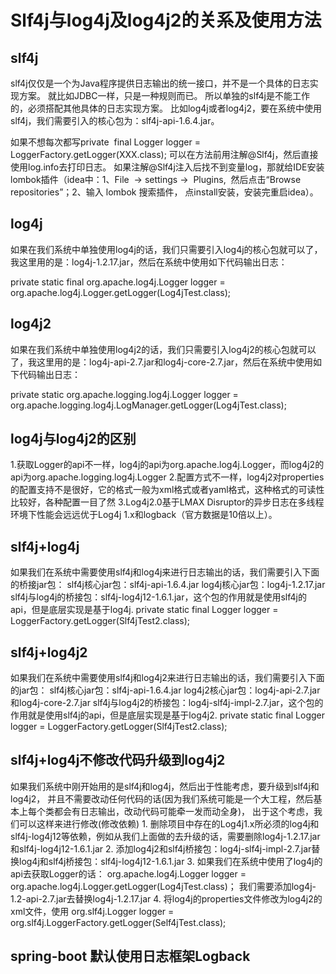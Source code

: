 # Slf4j与log4j及log4j2的关系及使用方法

## slf4j

slf4j仅仅是一个为Java程序提供日志输出的统一接口，并不是一个具体的日志实现方案。
就比如JDBC一样，只是一种规则而已。
所以单独的slf4j是不能工作的，必须搭配其他具体的日志实现方案。
比如log4j或者log4j2，要在系统中使用slf4j，我们需要引入的核心包为：slf4j-api-1.6.4.jar。

如果不想每次都写private  final Logger logger = LoggerFactory.getLogger(XXX.class); 
可以在方法前用注解@Slf4j，然后直接使用log.info去打印日志。
如果注解@Slf4j注入后找不到变量log，那就给IDE安装lombok插件（idea中：1、File  → settings →  Plugins,  然后点击“Browse repositories”；2、输入 lombok 搜索插件， 点install安装，安装完重启idea）。

## log4j

如果在我们系统中单独使用log4j的话，我们只需要引入log4j的核心包就可以了，我这里用的是：log4j-1.2.17.jar，然后在系统中使用如下代码输出日志：

private static final org.apache.log4j.Logger logger = org.apache.log4j.Logger.getLogger(Log4jTest.class);

## log4j2

如果在我们系统中单独使用log4j2的话，我们只需要引入log4j2的核心包就可以了，我这里用的是：log4j-api-2.7.jar和log4j-core-2.7.jar，然后在系统中使用如下代码输出日志：

private static org.apache.logging.log4j.Logger logger = org.apache.logging.log4j.LogManager.getLogger(Log4jTest.class);

## log4j与log4j2的区别

1.获取Logger的api不一样，log4j的api为org.apache.log4j.Logger，而log4j2的api为org.apache.logging.log4j.Logger
2.配置方式不一样，log4j2对properties的配置支持不是很好，它的格式一般为xml格式或者yaml格式，这种格式的可读性比较好，各种配置一目了然
3.Log4j2.0基于LMAX Disruptor的异步日志在多线程环境下性能会远远优于Log4j 1.x和logback（官方数据是10倍以上）。

## slf4j+log4j

如果我们在系统中需要使用slf4j和log4j来进行日志输出的话，我们需要引入下面的桥接jar包：
slf4j核心jar包：slf4j-api-1.6.4.jar
log4j核心jar包：log4j-1.2.17.jar
slf4j与log4j的桥接包：slf4j-log4j12-1.6.1.jar，这个包的作用就是使用slf4j的api，但是底层实现是基于log4j.
private static final Logger logger = LoggerFactory.getLogger(Slf4jTest2.class);

## slf4j+log4j2

如果我们在系统中需要使用slf4j和log4j2来进行日志输出的话，我们需要引入下面的jar包：
slf4j核心jar包：slf4j-api-1.6.4.jar
log4j2核心jar包：log4j-api-2.7.jar和log4j-core-2.7.jar
slf4j与log4j2的桥接包：log4j-slf4j-impl-2.7.jar，这个包的作用就是使用slf4j的api，但是底层实现是基于log4j2.
private static final Logger logger = LoggerFactory.getLogger(Slf4jTest2.class);

## slf4j+log4j不修改代码升级到log4j2

如果我们系统中刚开始用的是slf4j和log4j，然后出于性能考虑，要升级到slf4j和log4j2，
并且不需要改动任何代码的话(因为我们系统可能是一个大工程，然后基本上每个类都会有日志输出，改动代码可能牵一发而动全身)，
出于这个考虑，我们可以这样来进行修改(修改依赖)
    1. 删除项目中存在的Log4j1.x所必须的log4j和slf4j-log4j12等依赖，例如从我们上面做的去升级的话，需要删除log4j-1.2.17.jar和slf4j-log4j12-1.6.1.jar
    2. 添加log4j2和slf4j桥接包：log4j-slf4j-impl-2.7.jar替换log4j和slf4j桥接包：slf4j-log4j12-1.6.1.jar
    3. 如果我们在系统中使用了log4j的api去获取Logger的话：
        org.apache.log4j.Logger logger = org.apache.log4j.Logger.getLogger(Log4jTest.class)；
       我们需要添加log4j-1.2-api-2.7.jar去替换log4j-1.2.17.jar
    4. 将log4j的properties文件修改为log4j2的xml文件，使用
        org.slf4j.Logger logger = org.slf4j.LoggerFactory.getLogger(Self4jTest.class);
        
## spring-boot 默认使用日志框架Logback

